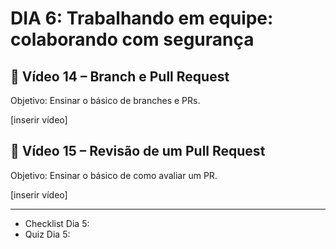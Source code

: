 # DIA 6: Trabalhando em equipe: colaborando com segurança

## 🎥 Vídeo 14 – Branch e Pull Request

Objetivo: Ensinar o básico de branches e PRs.

[inserir vídeo]

## 🎥 Vídeo 15 – Revisão de um Pull Request

Objetivo: Ensinar o básico de como avaliar um PR.

[inserir vídeo]
__________
 - Checklist Dia 5:
 - Quiz Dia 5: